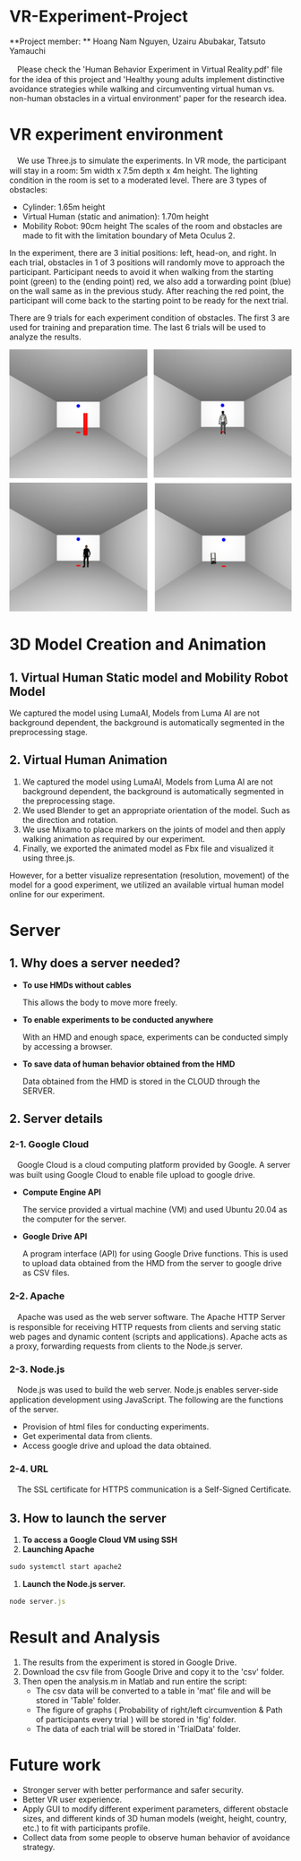 # VR-Experiment-Project
**Project member: **
Hoang Nam Nguyen, Uzairu Abubakar, Tatsuto Yamauchi

　Please check the 'Human Behavior Experiment in Virtual Reality.pdf' file for the idea of this project and 'Healthy young adults implement distinctive avoidance strategies while walking and circumventing virtual human vs. non-human obstacles in a virtual environment' paper for the research idea.

# VR experiment environment

　We use Three.js to simulate the experiments.
In VR mode, the participant will stay in a room: 5m width x 7.5m depth x 4m height. The lighting condition in the room is set to a moderated level.
There are 3 types of obstacles:

- Cylinder: 1.65m height
- Virtual Human (static and animation): 1.70m height
- Mobility Robot: 90cm height
The scales of the room and obstacles are made to fit with the limitation boundary of Meta Oculus 2.

In the experiment, there are 3 initial positions: left, head-on, and right. In each trial, obstacles in 1 of 3 positions will randomly move to approach the participant. Participant needs to avoid it when walking from the starting point (green) to the (ending point) red, we also add a torwarding point (blue) on the wall same as in the previous study. After reaching the red point, the participant will come back to the starting point to be ready for the next trial.

There are 9 trials for each experiment condition of obstacles. The first 3 are used for training and preparation time. The last 6 trials will be used to analyze the results.

![Demo](VR_Project.jpeg)

# 3D Model Creation and Animation

## 1. Virtual Human Static model and Mobility Robot Model

 We captured the model using LumaAI, Models from Luma AI are not background dependent, the background is automatically segmented in the preprocessing stage.

## 2.  Virtual Human Animation

1. We captured the model using LumaAI, Models from Luma AI are not background dependent, the background is automatically segmented in the preprocessing stage.
2. We used Blender to get an appropriate orientation of the model. Such as the direction and rotation.
3. We use Mixamo to place markers on the joints of model and then apply walking animation as required by our experiment.
4. Finally, we exported the animated model as Fbx file and visualized it using three.js.

However, for a better visualize representation (resolution, movement) of the model for a good experiment, we utilized an available virtual human model online for our experiment.

# Server

## 1. Why does a server needed?

- **To use HMDs without cables**
    
    This allows the body to move more freely.
    
- **To enable experiments to be conducted anywhere**
    
    With an HMD and enough space, experiments can be conducted simply by accessing a browser.
    
- **To save data of human behavior obtained from the HMD**
    
    Data obtained from the HMD is stored in the CLOUD through the SERVER.
    

## 2. Server details

### 2-1. Google Cloud

　Google Cloud is a cloud computing platform provided by Google. A server was built using Google Cloud to enable file upload to google drive.

- **Compute Engine API**
    
    The service provided a virtual machine (VM) and used Ubuntu 20.04 as the computer for the server.
    
- **Google Drive API**
    
    A program interface (API) for using Google Drive functions. This is used to upload data obtained from the HMD from the server to google drive as CSV files.
    

### 2-2. Apache

　Apache was used as the web server software. The Apache HTTP Server is responsible for receiving HTTP requests from clients and serving static web pages and dynamic content (scripts and applications). Apache acts as a proxy, forwarding requests from clients to the Node.js server.

### 2-3. Node.js

　Node.js was used to build the web server. Node.js enables server-side application development using JavaScript. The following are the functions of the server.

- Provision of html files for conducting experiments.
- Get experimental data from clients.
- Access google drive and upload the data obtained.

### 2-4. URL

　The SSL certificate for HTTPS communication is a Self-Signed Certificate.


## 3. How to launch the server

1. **To access a Google Cloud VM using SSH**
2. **Launching Apache**

```jsx
sudo systemctl start apache2
```

1. **Launch the Node.js server.**

```jsx
node server.js
```

# Result and Analysis

1. The results from the experiment is stored in Google Drive.
2. Download the csv file from Google Drive and copy it to the 'csv' folder.
3. Then open the analysis.m in Matlab and run entire the script:
    - The csv data will be converted to a table in 'mat' file and will be stored in 'Table' folder.
    - The figure of graphs ( Probability of right/left circumvention & Path of participants every trial ) will be stored in 'fig' folder.
    - The data of each trial will be stored in 'TrialData' folder.

# Future work

- Stronger server with better performance and safer security.
- Better VR user experience.
- Apply GUI to modify different experiment parameters, different obstacle sizes, and different kinds of 3D human models (weight, height, country, etc.) to fit with participants profile.
- Collect data from some people to observe human behavior of avoidance strategy.
